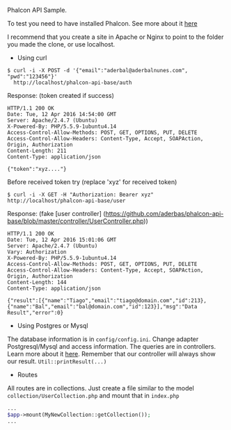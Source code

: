 Phalcon API Sample.

To test you need to have installed Phalcon. See more about it [here](https://phalconphp.com/en/download) 

I recommend that you create a site in Apache or Nginx to point to the folder you made the clone, or use localhost.

- Using curl
```
$ curl -i -X POST -d '{"email":"aderbal@aderbalnunes.com", "pwd":"123456"}' 
  http://localhost/phalcon-api-base/auth
```
Response: (token created if success)
```
HTTP/1.1 200 OK
Date: Tue, 12 Apr 2016 14:54:00 GMT
Server: Apache/2.4.7 (Ubuntu)
X-Powered-By: PHP/5.5.9-1ubuntu4.14
Access-Control-Allow-Methods: POST, GET, OPTIONS, PUT, DELETE
Access-Control-Allow-Headers: Content-Type, Accept, SOAPAction, Origin, Authorization
Content-Length: 211
Content-Type: application/json

{"token":"xyz...."}
```
Before received token try (replace 'xyz' for received token)
```
$ curl -i -X GET -H "Authorization: Bearer xyz" http://localhost/phalcon-api-base/user
```
Response: (fake [user controller] (https://github.com/aderbas/phalcon-api-base/blob/master/controller/UserController.php))
```
HTTP/1.1 200 OK
Date: Tue, 12 Apr 2016 15:01:06 GMT
Server: Apache/2.4.7 (Ubuntu)
Vary: Authorization
X-Powered-By: PHP/5.5.9-1ubuntu4.14
Access-Control-Allow-Methods: POST, GET, OPTIONS, PUT, DELETE
Access-Control-Allow-Headers: Content-Type, Accept, SOAPAction, Origin, Authorization
Content-Length: 144
Content-Type: application/json

{"result":[{"name":"Tiago","email":"tiago@domain.com","id":213},{"name":"Bal","email":"bal@domain.com","id":123}],"msg":"Data Result","error":0}
```
- Using Postgres or Mysql

The database information is in <code>config/config.ini</code>. Change adapter Postgresql/Mysql and access information. The queries are in controllers. Learn more about it [here](https://docs.phalconphp.com/en/latest/reference/controllers.html). Remember that our controller will always show our result. <code>Util::printResult(...)</code>

- Routes

All routes are in collections. Just create a file similar to the model <code>collection/UserCollection.php</code> and mount that in <code>index.php</code>
```php
...
$app->mount(MyNewCollection::getCollection());
...
```
